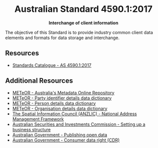 <h1 align="center">Australian Standard 4590.1:2017</h1>

<p align="center">
  <b>Interchange of client information</b></br>
</p>

The objective of this Standard is to provide industry common client data elements and formats for data storage and 
interchange.

## Resources

* [Standards Catalogue - AS 4590.1:2017](https://www.standards.org.au/standards-catalogue/sa-snz/communication/it-004/as--4590-dot-1-colon-2017)

## Additional Resources

* [METeOR - Australia's Metadata Online Repository](https://meteor.aihw.gov.au/content/index.phtml/itemId/181162)
* [METeOR - Party identifier details data dictionary](https://meteor.aihw.gov.au/content/index.phtml/itemId/466213)
* [METeOR - Person details data dictionary](https://meteor.aihw.gov.au/content/index.phtml/itemId/430772)
* [METeOR - Organisation details data dictionary](https://meteor.aihw.gov.au/content/index.phtml/itemId/431158)
* [The Spatial Information Council (ANZLIC) - National Address Management Framework](https://www.anzlic.gov.au/resources/national-address-management-framework)
* [Australian Securities and Investments Commission - Setting up a business structure](https://asic.gov.au/for-business/small-business/starting-a-small-business/setting-up-a-business-structure/)
* [Australian Government - Publishing open data](https://toolkit.data.gov.au/Publishing_your_data.html)
* [Australian Government - Consumer data right (CDR)](https://cdr-register.github.io/register/#consumer-data-right)
